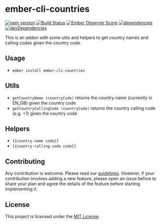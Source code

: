 # ember-cli-countries

[![npm version](https://badge.fury.io/js/ember-cli-countries.svg)](https://badge.fury.io/js/ember-cli-countries)
[![Build Status](https://travis-ci.org/uniplaces/ember-cli-countries.svg?branch=master)](https://travis-ci.org/uniplaces/ember-cli-countries)
[![Ember Observer Score](https://emberobserver.com/badges/ember-cli-countries.svg)](https://emberobserver.com/addons/ember-cli-countries)
[![dependencies](https://david-dm.org/uniplaces/ember-cli-countries.svg)](https://david-dm.org/uniplaces/ember-cli-countries)
[![devDependencies](https://david-dm.org/uniplaces/ember-cli-countries/dev-status.svg)](https://david-dm.org/uniplaces/ember-cli-countries?type=dev)

This is an addon with some utils and helpers to get country names and calling codes given the country code.

## Usage

* `ember install ember-cli-countries`

## Utils

* `getCountryName (countryCode)` returns the country name (currently in EN_GB) given the country code
* `getCountryCallingCode (countryCode)` returns the country calling code (e.g. +1) given the country code

## Helpers

* `{{country-name code}}`
* `{{country-calling-code code}}`

## Contributing

Any contribution is welcome. Please read our [guidelines](CONTRIBUTING.md).
However, if your contribution involves adding a new feature, please open an issue before to
share your plan and agree the details of the feature before starting implementing it.

License
------------------------------------------------------------------------------

This project is licensed under the [MIT License](LICENSE.md).
